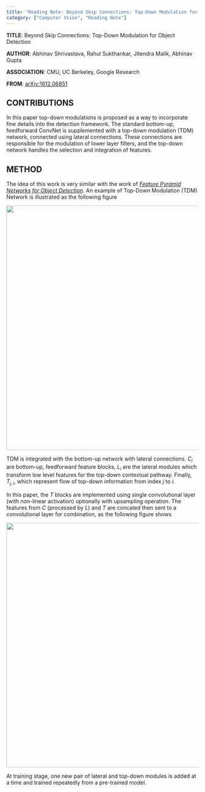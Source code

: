 ```yaml
---
title: "Reading Note: Beyond Skip Connections: Top-Down Modulation for Object Detection"
category: ["Computer Vsion", "Reading Note"]
---
```


**TITLE**: Beyond Skip Connections: Top-Down Modulation for Object Detection

**AUTHOR**: Abhinav Shrivastava, Rahul Sukthankar, Jitendra Malik, Abhinav Gupta

**ASSOCIATION**: CMU, UC Berkeley, Google Research

**FROM**: [arXiv:1612.06851](https://arxiv.org/abs/1612.06851)

## CONTRIBUTIONS ##

In this paper top-down modulations is proposed as a way to incorporate fine details into the detection framework. The standard bottom-up, feedforward ConvNet is supplemented with a top-down modulation (TDM) network, connected using lateral connections. These connections are responsible for the modulation of lower layer filters, and the top-down network handles the selection and integration of features.

## METHOD ##

The idea of this work is very similar with the work of *[Feature Pyramid Networks for Object Detection](http://joshua881228.webfactional.com/blog_reading-note-feature-pyramid-networks-for-object-detection_181/)*. An example of Top-Down Modulation (TDM) Network is illustrated as the following figure

<img class="img-responsive center-block" src="https://raw.githubusercontent.com/joshua19881228/my_blogs/master/Computer_Vision/Reading_Note/figures/TDM_1.jpg" alt="" width="640"/>

TDM is integrated with the bottom-up network with lateral connections. $C_{i}$ are bottom-up, feedforward feature blocks, $L_{i}$ are the lateral modules which transform low level features for the top-down contextual pathway. Finally, $T_{j,i}$, which represent flow of top-down information from index $j$ to $i$. 

In this paper, the $T$ blocks are implemented using single convolutional layer (with non-linear activation) optionally with upsampling operation. The features from $C$ (processed by $L$) and $T$ are concated then sent to a convolutional layer for combination, as the following figure shows

<img class="img-responsive center-block" src="https://raw.githubusercontent.com/joshua19881228/my_blogs/master/Computer_Vision/Reading_Note/figures/TDM_2.jpg" alt="" width="640"/>

At training stage, one new pair of lateral and top-down modules is added at a time and trained repeatedly from a pre-trained model.